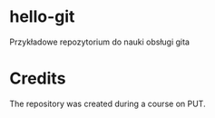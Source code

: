 # hello-git
Przykładowe repozytorium do nauki obsługi gita

# Credits
The repository was created during a course on PUT.
